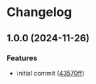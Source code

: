 # Changelog

## 1.0.0 (2024-11-26)


### Features

* initial commit ([43570ff](https://github.com/buka-inc/actions.telegram-notify/commit/43570ff626ed5d56dd5b716190f0b367865f8f03))
